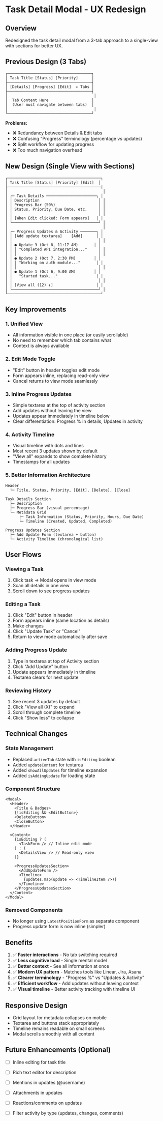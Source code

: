 # Task Detail Modal - UX Redesign

## Overview
Redesigned the task detail modal from a 3-tab approach to a single-view with sections for better UX.

## Previous Design (3 Tabs)
```
┌─────────────────────────────────────┐
│ Task Title [Status] [Priority]      │
├─────────────────────────────────────┤
│ [Details] [Progress] [Edit]  ← Tabs │
├─────────────────────────────────────┤
│                                      │
│  Tab Content Here                   │
│  (User must navigate between tabs)  │
│                                      │
└─────────────────────────────────────┘
```

**Problems:**
- ❌ Redundancy between Details & Edit tabs
- ❌ Confusing "Progress" terminology (percentage vs updates)
- ❌ Split workflow for updating progress
- ❌ Too much navigation overhead

## New Design (Single View with Sections)
```
┌─────────────────────────────────────────┐
│ Task Title [Status] [Priority] [Edit]  │
├─────────────────────────────────────────┤
│                                          │
│ ┌─ Task Details ──────────────────────┐ │
│ │ Description                          │ │
│ │ Progress Bar (50%)                   │ │
│ │ Status, Priority, Due Date, etc.     │ │
│ │                                      │ │
│ │ [When Edit clicked: Form appears]   │ │
│ └──────────────────────────────────────┘ │
│                                          │
│ ┌─ Progress Updates & Activity ───────┐ │
│ │ [Add update textarea]    [Add]      │ │
│ │                                      │ │
│ │ ● Update 3 (Oct 8, 11:17 AM)       │ │
│ │ │ "Completed API integration..."     │ │
│ │ │                                    │ │
│ │ ● Update 2 (Oct 7, 2:30 PM)        │ │
│ │ │ "Working on auth module..."       │ │
│ │ │                                    │ │
│ │ ● Update 1 (Oct 6, 9:00 AM)        │ │
│ │   "Started task..."                 │ │
│ │                                      │ │
│ │ [View all (12) ↓]                   │ │
│ └──────────────────────────────────────┘ │
└─────────────────────────────────────────┘
```

## Key Improvements

### 1. **Unified View**
- All information visible in one place (or easily scrollable)
- No need to remember which tab contains what
- Context is always available

### 2. **Edit Mode Toggle**
- "Edit" button in header toggles edit mode
- Form appears inline, replacing read-only view
- Cancel returns to view mode seamlessly

### 3. **Inline Progress Updates**
- Simple textarea at the top of activity section
- Add updates without leaving the view
- Updates appear immediately in timeline below
- Clear differentiation: Progress % in details, Updates in activity

### 4. **Activity Timeline**
- Visual timeline with dots and lines
- Most recent 3 updates shown by default
- "View all" expands to show complete history
- Timestamps for all updates

### 5. **Better Information Architecture**
```
Header
  └─ Title, Status, Priority, [Edit], [Delete], [Close]

Task Details Section
  ├─ Description
  ├─ Progress Bar (visual percentage)
  └─ Metadata Grid
      ├─ Task Information (Status, Priority, Hours, Due Date)
      └─ Timeline (Created, Updated, Completed)

Progress Updates Section
  ├─ Add Update Form (textarea + button)
  └─ Activity Timeline (chronological list)
```

## User Flows

### Viewing a Task
1. Click task → Modal opens in view mode
2. Scan all details in one view
3. Scroll down to see progress updates

### Editing a Task
1. Click "Edit" button in header
2. Form appears inline (same location as details)
3. Make changes
4. Click "Update Task" or "Cancel"
5. Return to view mode automatically after save

### Adding Progress Update
1. Type in textarea at top of Activity section
2. Click "Add Update" button
3. Update appears immediately in timeline
4. Textarea clears for next update

### Reviewing History
1. See recent 3 updates by default
2. Click "View all (X)" to expand
3. Scroll through complete timeline
4. Click "Show less" to collapse

## Technical Changes

### State Management
- Replaced `activeTab` state with `isEditing` boolean
- Added `updateContent` for textarea
- Added `showAllUpdates` for timeline expansion
- Added `isAddingUpdate` for loading state

### Component Structure
```tsx
<Modal>
  <Header>
    <Title & Badges>
    {!isEditing && <EditButton>}
    <DeleteButton>
    <CloseButton>
  </Header>
  
  <Content>
    {isEditing ? (
      <TaskForm /> // Inline edit mode
    ) : (
      <DetailsView /> // Read-only view
    )}
    
    <ProgressUpdatesSection>
      <AddUpdateForm />
      <Timeline>
        {updates.map(update => <TimelineItem />)}
      </Timeline>
    </ProgressUpdatesSection>
  </Content>
</Modal>
```

### Removed Components
- No longer using `LatestPositionForm` as separate component
- Progress update form is now inline (simpler)

## Benefits

1. ✅ **Faster interactions** - No tab switching required
2. ✅ **Less cognitive load** - Single mental model
3. ✅ **Better context** - See all information at once
4. ✅ **Modern UX pattern** - Matches tools like Linear, Jira, Asana
5. ✅ **Clearer terminology** - "Progress %" vs "Updates & Activity"
6. ✅ **Efficient workflow** - Add updates without leaving context
7. ✅ **Visual timeline** - Better activity tracking with timeline UI

## Responsive Design
- Grid layout for metadata collapses on mobile
- Textarea and buttons stack appropriately
- Timeline remains readable on small screens
- Modal scrolls smoothly with all content

## Future Enhancements (Optional)
- [ ] Inline editing for task title
- [ ] Rich text editor for description
- [ ] Mentions in updates (@username)
- [ ] Attachments in updates
- [ ] Reactions/comments on updates
- [ ] Filter activity by type (updates, changes, comments)

